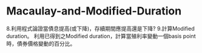 # Macaulay-and-Modified-Duration
8.利用程式論證當債息提高(或下降)，存續期間應提高還是下降?
9.計算Modified duration。 利用已得到之Modified duration，計算當殖利率變動一個basis point時，債券價格變動的百分比。
